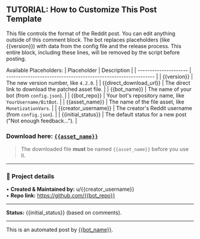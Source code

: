 <!-- TUTORIAL-START -->
TUTORIAL: How to Customize This Post Template
---------------------------------------------
This file controls the format of the Reddit post. You can edit anything outside of this comment block.
The bot replaces placeholders (like {{version}}) with data from the config file and the release process.
This entire block, including these lines, will be removed by the script before posting.

Available Placeholders:
| Placeholder           | Description                                                    |
| --------------------- | -------------------------------------------------------------- |
| {{version}}           | The new version number, like `4.2.0`.                          |
| {{direct_download_url}} | The direct link to download the patched asset file.            |
| {{bot_name}}          | The name of your bot (from `config.json`).                     |
| {{bot_repo}}          | Your bot's repository name, like `YourUsername/BitBot`.        |
| {{asset_name}}        | The name of the file asset, like `MonetizationVars`.           |
| {{creator_username}}  | The creator's Reddit username (from `config.json`).            |
| {{initial_status}}    | The default status for a new post ("Not enough feedback...").  |
<!-- TUTORIAL-END -->

### **Download here:** [`{{asset_name}}`]({{direct_download_url}})  

> The downloaded file **must** be named `{{asset_name}}` before you use it.

---

### 🔧 Project details
• **Created & Maintained by:** u/{{creator_username}}  
• **Repo link:** https://github.com/{{bot_repo}}

---

**Status:** {{initial_status}} (based on comments). 

---

This is an automated post by [{{bot_name}}](https://github.com/{{bot_repo}}).  
